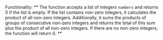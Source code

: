 Functionality: ** The function accepts a list of integers `numbers` and returns 0 if the list is empty. If the list contains non-zero integers, it calculates the product of all non-zero integers. Additionally, it sums the products of groups of consecutive non-zero integers and returns the total of this sum plus the product of all non-zero integers. If there are no non-zero integers, the function will return 0. **